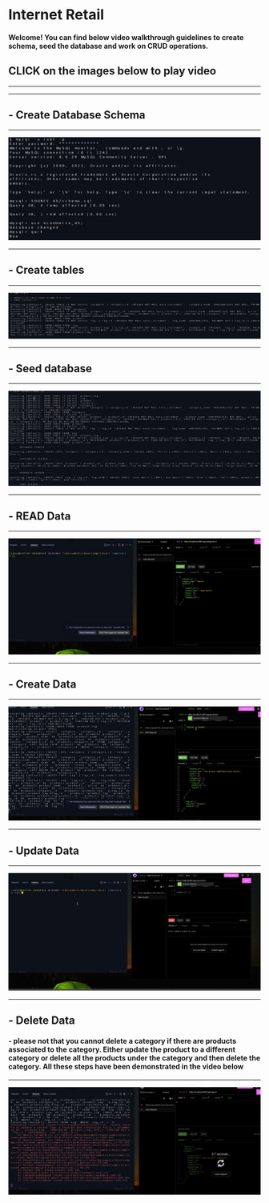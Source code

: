 # Internet Retail

#### Welcome!  You can find below video walkthrough guidelines to create schema, seed the database and work on CRUD operations.

## CLICK on the images below to play video
************************************************************************************************************************************************
************************************************************************************************************************************************

## - Create Database Schema
************************************************************************************************************************************************

[![Create Schema](https://raw.githubusercontent.com/rekhawb/retail/71e097a2a72887dd316aa1119be0ae2e17f2237c/images/1.PNG)](https://drive.google.com/file/d/1muwPW_05DScJ6J6yKJ7bDpSpSTccFIGP/view)
************************************************************************************************************************************************

## - Create tables
************************************************************************************************************************************************

[![Create tables](https://raw.githubusercontent.com/rekhawb/retail/71e097a2a72887dd316aa1119be0ae2e17f2237c/images/2.PNG)](https://drive.google.com/file/d/1KSmWyx6-QHpWi9yr1pI28QZs7CkLKct1/view)
************************************************************************************************************************************************
## - Seed database
************************************************************************************************************************************************
[![seed database](https://raw.githubusercontent.com/rekhawb/retail/71e097a2a72887dd316aa1119be0ae2e17f2237c/images/3.PNG)](https://drive.google.com/file/d/1-pY4jh1ttbWputQMgfbO9sLvbolv8D8f/view)
************************************************************************************************************************************************
## - READ Data
************************************************************************************************************************************************
[![get data](https://raw.githubusercontent.com/rekhawb/retail/71e097a2a72887dd316aa1119be0ae2e17f2237c/images/4.PNG)](https://drive.google.com/file/d/11B2TgZ27_FcKkn2EDYRFkvIMRqfA2fpt/view)
************************************************************************************************************************************************
## - Create Data
************************************************************************************************************************************************
[![post data](https://raw.githubusercontent.com/rekhawb/retail/71e097a2a72887dd316aa1119be0ae2e17f2237c/images/5.PNG)](https://drive.google.com/file/d/1L-lYywgp2_os80xa6xNNv1JcWhTjFJMJ/view)
************************************************************************************************************************************************
## - Update Data
************************************************************************************************************************************************
[![put data](https://raw.githubusercontent.com/rekhawb/retail/71e097a2a72887dd316aa1119be0ae2e17f2237c/images/6.PNG)](https://drive.google.com/file/d/1sJ9XsaySa-fe206xmNuPTWPRPZg9qqMc/view)
************************************************************************************************************************************************
## - Delete Data
#### - please not  that you cannot delete a category if there are products associated to the category. Either update the product to a different category or delete all the products under the category and then delete the category. All these steps have been demonstrated in the video below
************************************************************************************************************************************************
[![delete data](https://raw.githubusercontent.com/rekhawb/retail/71e097a2a72887dd316aa1119be0ae2e17f2237c/images/7.PNG)](https://drive.google.com/file/d/1zIARC5KKXSdXXlvd5cY4EVsiF-zoQ4KI/view)

